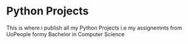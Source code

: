 # Python Projects
This is where i publish all my Python Projects i.e my assignemnts from UoPeople formy Bachelor in Computer Science 
